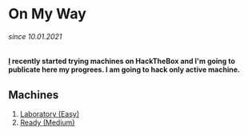 # On My Way
###### since 10.01.2021

#### [I](https://www.hackthebox.eu/home/users/profile/480331) recently started trying machines on HackTheBox and I'm going to publicate here my progrees. I am going to hack only active machine.

## Machines

1. [Laboratory (Easy)](https://github.com/Pash3nlee/HackTheBox/blob/main/Medium/Laboratory.md)
2. [Ready (Medium)](https://github.com/Pash3nlee/HackTheBox/blob/main/Medium/Ready.md)



